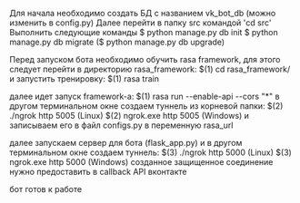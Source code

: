 Для начала необходимо создать БД с названием vk_bot_db (можно изменить в config.py)
Далее перейти в папку src командой 'cd src'
Выполнить следующие команды
$ python manage.py db init
$ python manage.py db migrate
($ python manage.py db upgrade)

Перед запуском бота необходимо обучить rasa framework, для этого следует перейти в директорию rasa_framework:
$(1)    cd rasa_framework/
и запустить тренировку:
$(1)    rasa train

далее идет запуск framework-а:
$(1)    rasa run --enable-api --cors "*"
в другом терминальном окне создаем туннель из корневой папки:
$(2)    ./ngrok http 5005	(Linux)
$(2)    ngrok.exe http 5005	(Windows)
и записываем его в файл configs.py в переменную rasa_url

далее запускаем сервер для бота (flask_app.py) и в другом терминальном окне создаем туннель:
$(3)    ./ngrok http 5000	(Linux)
$(3)    ngrok.exe http 5000	(Windows)
созданное защищенное соединение нужно предоставить в callback API вконтакте

бот готов к работе